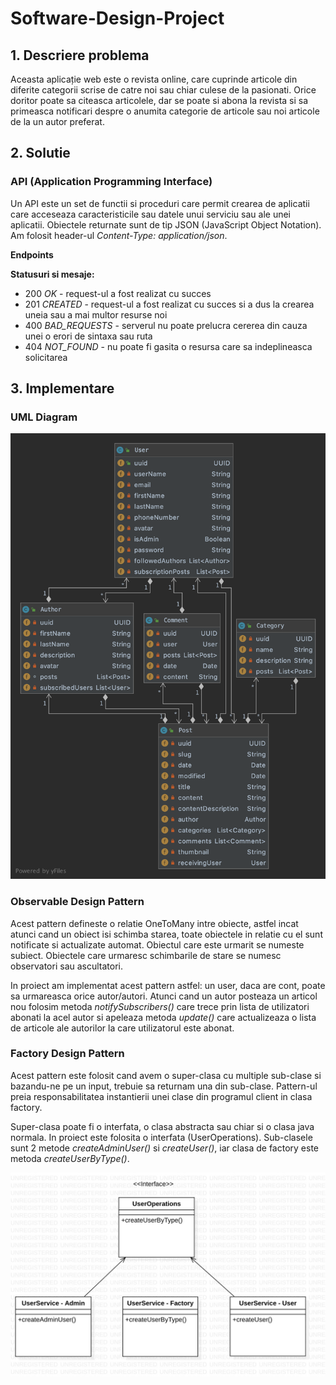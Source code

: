 # Software-Design-Project

## 1. Descriere problema
Aceasta aplicație web este o revista online, care cuprinde articole din diferite categorii scrise de catre noi sau chiar culese de la pasionati. Orice doritor poate sa citeasca articolele, dar se poate si abona la revista si sa primeasca notificari despre o anumita categorie de articole sau noi articole de la un autor preferat.

## 2. Solutie

### API (Application Programming Interface)

Un API este un set de functii si proceduri care permit crearea de aplicatii care acceseaza caracteristicile sau datele unui serviciu sau ale unei aplicatii.
Obiectele returnate sunt de tip JSON (JavaScript Object Notation). Am folosit header-ul _Content-Type: application/json_.

**Endpoints**

**Statusuri si mesaje:**
+ 200 _OK_ - request-ul a fost realizat cu succes 
+ 201 _CREATED_ - request-ul a fost realizat cu succes si a dus la crearea uneia sau a mai multor resurse noi
+ 400 _BAD_REQUESTS_ - serverul nu poate prelucra cererea din cauza unei o erori de sintaxa sau ruta
+ 404 _NOT_FOUND_ - nu poate fi gasita o resursa care sa indeplineasca solicitarea

## 3. Implementare

### UML Diagram

![UML](https://github.com/andreeamircea16/Software-Design-Project/blob/master/src/main/resources/static/umlDiagram.png)

### Observable Design Pattern

Acest pattern defineste o relatie OneToMany intre obiecte, astfel incat atunci cand un obiect isi schimba starea, toate obiectele in relatie cu el sunt notificate si actualizate automat. Obiectul care este urmarit se numeste subiect. Obiectele care urmaresc schimbarile de stare se numesc observatori sau ascultatori.

In proiect am implementat acest pattern astfel: un user, daca are cont, poate sa urmareasca orice autor/autori. Atunci cand un autor posteaza un articol nou folosim metoda _notifySubscribers()_ care trece prin lista de utilizatori abonati la acel autor si apeleaza metoda _update()_ care actualizeaza o lista de articole ale autorilor la care utilizatorul este abonat.


### Factory Design Pattern

Acest pattern este folosit cand avem o super-clasa cu multiple sub-clase si bazandu-ne pe un input, trebuie sa returnam una din sub-clase. Pattern-ul preia responsabilitatea instantierii unei clase din programul client in clasa factory.

Super-clasa poate fi o interfata, o clasa abstracta sau chiar si o clasa java normala. In proiect este folosita o interfata (UserOperations). Sub-clasele sunt 2 metode _createAdminUser()_ si _createUser()_, iar clasa de factory este metoda _createUserByType()_.

![UML](https://github.com/andreeamircea16/Software-Design-Project/blob/master/src/main/resources/static/FactoryDiagram.jpg)
